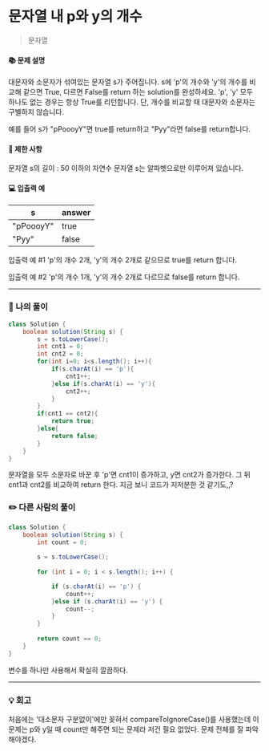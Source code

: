 
# 문자열 내 p와 y의 개수
> 문자열

#### 📚 문제 설명
대문자와 소문자가 섞여있는 문자열 s가 주어집니다. s에 'p'의 개수와 'y'의 개수를 비교해 같으면 True, 다르면 False를 return 하는 solution를 완성하세요. 'p', 'y' 모두 하나도 없는 경우는 항상 True를 리턴합니다. 단, 개수를 비교할 때 대문자와 소문자는 구별하지 않습니다.

예를 들어 s가 "pPoooyY"면 true를 return하고 "Pyy"라면 false를 return합니다.

#### 📌 제한 사항 
문자열 s의 길이 : 50 이하의 자연수
문자열 s는 알파벳으로만 이루어져 있습니다.

#### 💻 입출력 예
|s|answer|
|---|:---|
|"pPoooyY"|true|
|"Pyy"|false|

입출력 예 #1
'p'의 개수 2개, 'y'의 개수 2개로 같으므로 true를 return 합니다.

입출력 예 #2
'p'의 개수 1개, 'y'의 개수 2개로 다르므로 false를 return 합니다.

---
### 📝 나의 풀이
```java
class Solution {
    boolean solution(String s) {
        s = s.toLowerCase();
        int cnt1 = 0;
        int cnt2 = 0;
        for(int i=0; i<s.length(); i++){
            if(s.charAt(i) == 'p'){
                cnt1++;
            }else if(s.charAt(i) == 'y'){
                cnt2++;
            }
        }
        if(cnt1 == cnt2){
            return true;
        }else{
            return false;
        }     
    }
}
```

문자열을 모두 소문자로 바꾼 후 'p'면 cnt1이 증가하고, y면 cnt2가 증가한다.
그 뒤 cnt1과 cnt2를 비교하여 return 한다. 지금 보니 코드가 지저분한 것 같기도,,?

### ✏️ 다른 사람의 풀이
```java
class Solution {
    boolean solution(String s) {
        int count = 0;
        
        s = s.toLowerCase();
        
        for (int i = 0; i < s.length(); i++) {

            if (s.charAt(i) == 'p') {
                count++;
            }else if (s.charAt(i) == 'y') {
                count--;
            }
        }
        
        return count == 0;
    }
}

```

변수를 하나만 사용해서 확실히 깔끔하다.

---
### 💡 회고

처음에는 '대소문자 구분없이'에만 꽂혀서 compareToIgnoreCase()를 사용했는데 이 문제는 p와 y일 때 count만 해주면 되는 문제라 저건 필요 없었다. 문제 전체를 잘 파악해야겠다.

